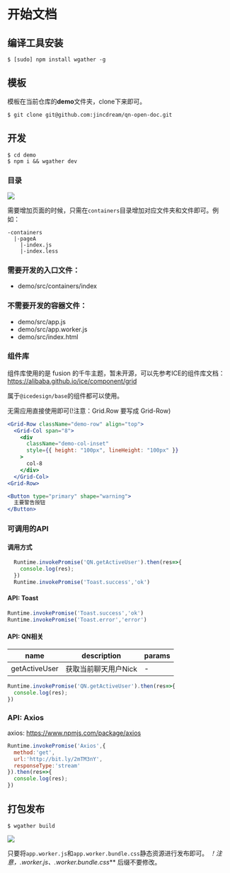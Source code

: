 # 开始文档

## 编译工具安装

```
$ [sudo] npm install wgather -g
```

## 模板

模板在当前仓库的**demo**文件夹，clone下来即可。

```
$ git clone git@github.com:jincdream/qn-open-doc.git
```

## 开发

```
$ cd demo
$ npm i && wgather dev
```

### 目录

![](https://gw.alicdn.com/tfs/TB1LNpPba6qK1RjSZFmXXX0PFXa-235-417.png)

需要增加页面的时候，只需在``containers``目录增加对应文件夹和文件即可。例如：
```
-containers
  |-pageA
    |-index.js
    |-index.less
```

### 需要开发的入口文件：
- demo/src/containers/index

### 不需要开发的容器文件：
- demo/src/app.js
- demo/src/app.worker.js
- demo/src/index.html

### 组件库

组件库使用的是 fusion 的千牛主题，暂未开源，可以先参考ICE的组件库文档：
https://alibaba.github.io/ice/component/grid

属于``@icedesign/base``的组件都可以使用。

无需应用直接使用即可(!注意：Grid.Row 要写成 Grid-Row)

```jsx
<Grid-Row className="demo-row" align="top">
  <Grid-Col span="8">
    <div
      className="demo-col-inset"
      style={{ height: "100px", lineHeight: "100px" }}
    >
      col-8
    </div>
  </Grid-Col>
<Grid-Row>
```

```jsx
<Button type="primary" shape="warning">
  主要警告按钮
</Button>
```

### 可调用的API

#### 调用方式

```javascript
  Runtime.invokePromise('QN.getActiveUser').then(res=>{
    console.log(res);
  })
  Runtime.invokePromise('Toast.success','ok')
```

#### API: Toast

```javascript
Runtime.invokePromise('Toast.success','ok')
Runtime.invokePromise('Toast.error','error')
```

#### API: QN相关

| name | description |params|
|-------- | -------- |------------ |
| getActiveUser | 获取当前聊天用户Nick |-|

```javascript
Runtime.invokePromise('QN.getActiveUser').then(res=>{
  console.log(res);
})
```

### API: Axios

 axios: https://www.npmjs.com/package/axios
  
```javascript
Runtime.invokePromise('Axios',{
  method:'get',
  url:'http://bit.ly/2mTM3nY',
  responseType:'stream'
}).then(res=>{
  console.log(res);
})
```

## 打包发布

```
$ wgather build
```

![](https://gw.alicdn.com/tfs/TB15AJObXYqK1RjSZLeXXbXppXa-438-405.png)

只要将``app.worker.js``和``app.worker.bundle.css``静态资源进行发布即可。
***！注意，*.worker.js、*.worker.bundle.css*** 后缀不要修改。
